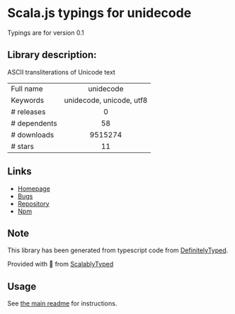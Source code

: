 
# Scala.js typings for unidecode

Typings are for version 0.1

## Library description:
ASCII transliterations of Unicode text

|                    |                 |
| ------------------ | :-------------: |
| Full name          | unidecode |
| Keywords           | unidecode, unicode, utf8 |
| # releases         | 0 |
| # dependents       | 58 |
| # downloads        | 9515274 |
| # stars            | 11 |

## Links
- [Homepage](http://blog.fgribreau.com/2012/05/unidecode-for-javascript-nodejs.html)
- [Bugs](https://github.com/FGRibreau/node-unidecode/issues)
- [Repository](https://github.com/FGRibreau/node-unidecode)
- [Npm](https://www.npmjs.com/package/unidecode)
    


## Note
This library has been generated from typescript code from [DefinitelyTyped](https://definitelytyped.org).

Provided with :purple_heart: from [ScalablyTyped](https://github.com/oyvindberg/ScalablyTyped)

## Usage
See [the main readme](../../readme.md) for instructions.


